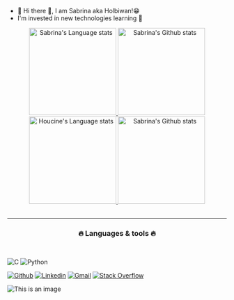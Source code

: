 * 👋 Hi there 👋, I am Sabrina aka Holbiwan!😁
* I'm invested in new technologies learning  👀


<!-- Light Mode -->
<div align="center"> 
<a href="https://github.com/anuraghazra/github-readme-stats#gh-light-mode-only">
<img height="200" src="https://github-readme-stats.vercel.app/api/top-langs/?username=Holbiwan&layout=compact&langs_count=10&hide_border=true&role=owner,collaborator&theme=default#gh-light-mode-only" alt="Sabrina's Language stats" />
</a>
<a href="https://github.com/anuraghazra/github-readme-stats#gh-light-mode-only">
<img height="200" src="https://github-readme-stats.vercel.app/api?username=Holbiwan&show_icons=true&count_private=true&line_height=28&hide_border=true&card_width=347&include_all_commits=true&role=owner,collaborator&exclude_repo=github-readme-stats&theme=default#gh-light-mode-only" alt="Sabrina's Github stats" />
</a>
</div>

<!-- Dark Mode -->
<div align="center"> 
<a href="https://github.com/anuraghazra/github-readme-stats#gh-dark-mode-only">
<img height="200" src="https://github-readme-stats.vercel.app/api/top-langs/?username=Sabrina&layout=compact&langs_count=10&hide_border=true&role=owner,collaborator&theme=radical&bg_color=000000#gh-dark-mode-only" alt="Houcine's Language stats" />
</a>
<a href="https://github.com/anuraghazra/github-readme-stats#gh-dark-mode-only">
<img height="200" src="https://github-readme-stats.vercel.app/api?username=Holbiwan&show_icons=true&count_private=true&line_height=28&hide_border=true&card_width=347&include_all_commits=true&role=owner,collaborator&exclude_repo=github-readme-stats&theme=radical&bg_color=000000#gh-dark-mode-only" alt="Sabrina's Github stats" />
</a>
</div>

<br/>

<hr>
<h3 align="center">🔥 Languages & tools 🔥</h3>
<br>
<p align="center">

![C](https://img.shields.io/badge/-C-000?&logo=C)
![Python](https://img.shields.io/badge/-Python-000?&logo=Python)


[![Github](https://img.shields.io/badge/Github-000000?&style=for-the-badge&logo=github&logoColor=white)](https://github.com/Holbiwan)
[![Linkedin](https://img.shields.io/badge/linkedin-%230077B5.svg?&style=for-the-badge&logo=linkedin&logoColor=white)](https://www.linkedin.com/)
[![Gmail](https://img.shields.io/badge/gmail-D14836?&style=for-the-badge&logo=gmail&logoColor=white)](6188@holbertonstudents.com)
[![Stack Overflow](https://img.shields.io/badge/-Stackoverflow-FE7A16?style=for-the-badge&logo=stack-overflow&logoColor=white)](https://stackoverflow.com/)

![This is an image](https://zupimages.net/up/23/37/6daa.gif)







  
  
   

